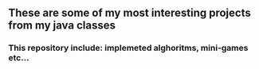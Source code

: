 ## These are some of my most interesting projects from my java classes
### This repository include: implemeted alghoritms, mini-games etc...
